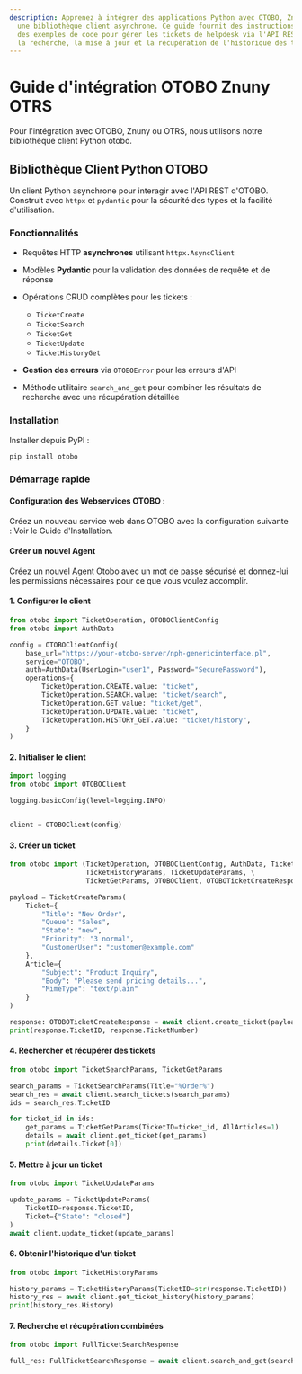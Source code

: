 ```yaml
---
description: Apprenez à intégrer des applications Python avec OTOBO, Znuny et OTRS en utilisant
  une bibliothèque client asynchrone. Ce guide fournit des instructions étape par étape et
  des exemples de code pour gérer les tickets de helpdesk via l'API REST, y compris la création,
  la recherche, la mise à jour et la récupération de l'historique des tickets.
---
```

# Guide d'intégration OTOBO Znuny OTRS

Pour l'intégration avec OTOBO, Znuny ou OTRS, nous utilisons notre bibliothèque client Python otobo.

## Bibliothèque Client Python OTOBO

Un client Python asynchrone pour interagir avec l'API REST d'OTOBO. Construit avec `httpx` et `pydantic` pour la sécurité des types et la facilité d'utilisation.

### Fonctionnalités

*   Requêtes HTTP **asynchrones** utilisant `httpx.AsyncClient`
*   Modèles **Pydantic** pour la validation des données de requête et de réponse
*   Opérations CRUD complètes pour les tickets :

    *   `TicketCreate`
    *   `TicketSearch`
    *   `TicketGet`
    *   `TicketUpdate`
    *   `TicketHistoryGet`
*   **Gestion des erreurs** via `OTOBOError` pour les erreurs d'API
*   Méthode utilitaire `search_and_get` pour combiner les résultats de recherche avec une récupération détaillée

### Installation

Installer depuis PyPI :

```bash
pip install otobo
```

### Démarrage rapide

#### Configuration des Webservices OTOBO :

Créez un nouveau service web dans OTOBO avec la configuration suivante :
Voir le Guide d'Installation.

#### Créer un nouvel Agent

Créez un nouvel Agent Otobo avec un mot de passe sécurisé et donnez-lui les permissions nécessaires pour ce que vous voulez accomplir.


#### 1. Configurer le client

```python
from otobo import TicketOperation, OTOBOClientConfig
from otobo import AuthData

config = OTOBOClientConfig(
    base_url="https://your-otobo-server/nph-genericinterface.pl",
    service="OTOBO",
    auth=AuthData(UserLogin="user1", Password="SecurePassword"),
    operations={
        TicketOperation.CREATE.value: "ticket",
        TicketOperation.SEARCH.value: "ticket/search",
        TicketOperation.GET.value: "ticket/get",
        TicketOperation.UPDATE.value: "ticket",
        TicketOperation.HISTORY_GET.value: "ticket/history",
    }
)
```

#### 2. Initialiser le client

```python
import logging
from otobo import OTOBOClient

logging.basicConfig(level=logging.INFO)


client = OTOBOClient(config)
```

#### 3. Créer un ticket

```python
from otobo import (TicketOperation, OTOBOClientConfig, AuthData, TicketSearchParams, TicketCreateParams,
                   TicketHistoryParams, TicketUpdateParams, \
                   TicketGetParams, OTOBOClient, OTOBOTicketCreateResponse)

payload = TicketCreateParams(
    Ticket={
        "Title": "New Order",
        "Queue": "Sales",
        "State": "new",
        "Priority": "3 normal",
        "CustomerUser": "customer@example.com"
    },
    Article={
        "Subject": "Product Inquiry",
        "Body": "Please send pricing details...",
        "MimeType": "text/plain"
    }
)

response: OTOBOTicketCreateResponse = await client.create_ticket(payload)
print(response.TicketID, response.TicketNumber)
```

#### 4. Rechercher et récupérer des tickets

```python
from otobo import TicketSearchParams, TicketGetParams

search_params = TicketSearchParams(Title="%Order%")
search_res = await client.search_tickets(search_params)
ids = search_res.TicketID

for ticket_id in ids:
    get_params = TicketGetParams(TicketID=ticket_id, AllArticles=1)
    details = await client.get_ticket(get_params)
    print(details.Ticket[0])
```

#### 5. Mettre à jour un ticket

```python
from otobo import TicketUpdateParams

update_params = TicketUpdateParams(
    TicketID=response.TicketID,
    Ticket={"State": "closed"}
)
await client.update_ticket(update_params)
```

#### 6. Obtenir l'historique d'un ticket

```python
from otobo import TicketHistoryParams

history_params = TicketHistoryParams(TicketID=str(response.TicketID))
history_res = await client.get_ticket_history(history_params)
print(history_res.History)
```

#### 7. Recherche et récupération combinées

```python
from otobo import FullTicketSearchResponse

full_res: FullTicketSearchResponse = await client.search_and_get(search_params)
```